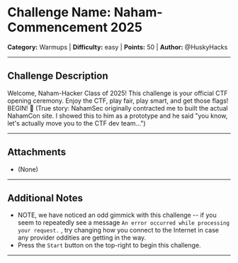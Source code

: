 # Challenge Name: Naham-Commencement 2025

**Category:** Warmups | **Difficulty:** easy | **Points:** 50 | **Author:** @HuskyHacks

---

## Challenge Description

Welcome, Naham-Hacker Class of 2025! This challenge is your official CTF opening ceremony. Enjoy the CTF, play fair, play smart, and get those flags! BEGIN! 📯
(True story: NahamSec originally contracted me to built the actual NahamCon site. I showed this to him as a prototype and he said "you know, let's actually move you to the CTF dev team...")

---

## Attachments

- (None)

---

## Additional Notes

* NOTE, we have noticed an odd gimmick with this challenge -- if you seem to repeatedly see a message `An error occurred while processing your request.` ,  try changing how you connect to the Internet in case any provider oddities are getting in the way.
* Press the `Start` button on the top-right to begin this challenge.

---